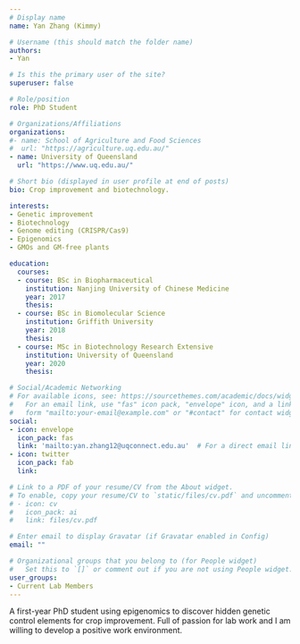 ```yaml
---
# Display name
name: Yan Zhang (Kimmy)

# Username (this should match the folder name)
authors:
- Yan

# Is this the primary user of the site?
superuser: false

# Role/position
role: PhD Student

# Organizations/Affiliations
organizations:
#- name: School of Agriculture and Food Sciences
#  url: "https://agriculture.uq.edu.au/"
- name: University of Queensland
  url: "https://www.uq.edu.au/"

# Short bio (displayed in user profile at end of posts)
bio: Crop improvement and biotechnology.

interests:
- Genetic improvement
- Biotechnology
- Genome editing (CRISPR/Cas9)
- Epigenomics
- GMOs and GM-free plants

education:
  courses:
  - course: BSc in Biopharmaceutical
    institution: Nanjing University of Chinese Medicine
    year: 2017
    thesis:
  - course: BSc in Biomolecular Science
    institution: Griffith University
    year: 2018
    thesis:
  - course: MSc in Biotechnology Research Extensive
    institution: University of Queensland
    year: 2020
    thesis:

# Social/Academic Networking
# For available icons, see: https://sourcethemes.com/academic/docs/widgets/#icons
#   For an email link, use "fas" icon pack, "envelope" icon, and a link in the
#   form "mailto:your-email@example.com" or "#contact" for contact widget.
social:
- icon: envelope
  icon_pack: fas
  link: 'mailto:yan.zhang12@uqconnect.edu.au'  # For a direct email link, use "mailto:test@example.org".
- icon: twitter
  icon_pack: fab
  link:

# Link to a PDF of your resume/CV from the About widget.
# To enable, copy your resume/CV to `static/files/cv.pdf` and uncomment the lines below.  
# - icon: cv
#   icon_pack: ai
#   link: files/cv.pdf

# Enter email to display Gravatar (if Gravatar enabled in Config)
email: ""

# Organizational groups that you belong to (for People widget)
#   Set this to `[]` or comment out if you are not using People widget.  
user_groups:
- Current Lab Members
---
```


A first-year PhD student using epigenomics to discover hidden genetic control elements for crop improvement. Full of passion for lab work and I am willing to develop a positive work environment.
